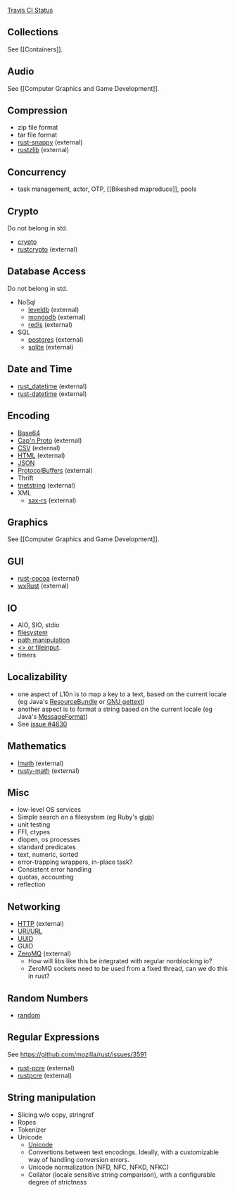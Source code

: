 [Travis CI Status](http://hiho.io/rust-ci/)

## Collections

See [[Containers]].

## Audio

See [[Computer Graphics and Game Development]].

## Compression
 * zip file format
 * tar file format
 * [rust-snappy](https://github.com/thestinger/rust-snappy) (external)
 * [rustzlib](https://github.com/elly/rustzlib) (external)
 
## Concurrency
 * task management, actor, OTP, [[Bikeshed mapreduce]], pools
 
## Crypto

Do not belong in std.

* [crypto](https://github.com/mozilla/rust/tree/master/src/libextra/crypto)
* [rustcrypto](https://github.com/erickt/rustcrypto) (external)
  
## Database Access

Do not belong in std.

* NoSql
  * [leveldb](https://github.com/lht/rust-leveldb) (external)
  * [mongodb](https://github.com/10gen-interns/mongo-rust-driver-prototype) (external)
  * [redis](https://github.com/mneumann/rust-redis) (external)
* SQL
  * [postgres](https://github.com/sfackler/rust-postgres) (external)
  * [sqlite](https://github.com/linuxfood/rustsqlite) (external)
 
## Date and Time
  * [rust_datetime](https://github.com/tedhorst/rust_datetime) (external)
  * [rust-datetime](https://github.com/luisbg/rust-datetime) (external)
  
## Encoding
 * [Base64](https://github.com/mozilla/rust/blob/master/src/libextra/base64.rs)
 * [Cap'n Proto](https://github.com/dwrensha/capnproto-rust) (external)
 * [CSV](https://github.com/grahame/rust-csv) (external)
 * [HTML](https://github.com/veddan/rust-htmlescape) (external)
 * [JSON](https://github.com/mozilla/rust/blob/master/src/libextra/json.rs)
 * [ProtocolBuffers](https://github.com/stepancheg/rust-protobuf) (external)
 * Thrift
 * [tnetstring](https://github.com/erickt/rust-tnetstring) (external)
 * XML
      * [sax-rs](https://github.com/bjz/sax-rs) (external)

## Graphics

See [[Computer Graphics and Game Development]].

## GUI
 * [rust-cocoa](https://github.com/mozilla-servo/rust-cocoa) (external)
 * [wxRust](https://github.com/kenz-gelsoft/wxRust) (external)
	  
## IO
 * AIO, SIO, stdio
 * [filesystem](https://github.com/mozilla/rust/blob/master/src/libstd/os.rs)
 * [path manipulation](https://github.com/mozilla/rust/blob/master/src/libstd/path.rs)
 * [<> or fileinput](https://github.com/mozilla/rust/blob/master/src/libextra/fileinput).
 * timers
 
## Localizability
 * one aspect of L10n is to map a key to a text, based on the current locale (eg Java's [ResourceBundle](http://docs.oracle.com/javase/7/docs/api/java/util/ResourceBundle.html) or [GNU gettext](http://www.gnu.org/software/gettext/))
 * another aspect is to format a string based on the current locale (eg Java's [MessageFormat](http://docs.oracle.com/javase/7/docs/api/java/text/MessageFormat.html))
 * See [issue #4630](https://github.com/mozilla/rust/issues/4630)
 
## Mathematics
  * [lmath](https://github.com/bjz/lmath-rs) (external)
  * [rusty-math](https://github.com/z0w0/rusty-math) (external)

## Misc
* low-level OS services
* Simple search on a filesystem (eg Ruby's [glob](http://ruby-doc.org/core-2.0/Dir.html#method-c-glob))
* unit testing
* FFI, ctypes
* dlopen, os processes
* standard predicates
 * text, numeric, sorted
* error-trapping wrappers, in-place task?
 * Consistent error handling
* quotas, accounting
* reflection

## Networking
* [HTTP](https://github.com/chris-morgan/rust-http) (external)
* [URI/URL](https://github.com/mozilla/rust/blob/master/src/libextra/url.rs)
* [UUID](https://github.com/mozilla/rust/blob/master/src/libextra/uuid.rs)
* GUID
* [ZeroMQ](https://github.com/erickt/rust-zmq) (external)
  * How will libs like this be integrated with regular nonblocking io?
  * ZeroMQ sockets need to be used from a fixed thread, can we do this in rust?
 
## Random Numbers
* [random](https://github.com/mozilla/rust/blob/master/src/libcstd/rand.rs)

## Regular Expressions
See https://github.com/mozilla/rust/issues/3591
* [rust-pcre](https://github.com/uasi/rust-pcre) (external)
* [rustpcre](https://github.com/erickt/rustpcre) (external)

## String manipulation
* Slicing w/o copy, stringref
* Ropes
* Tokenizer
* Unicode
  * [Unicode](https://github.com/mozilla/rust/blob/master/src/libextra/unicode.rs)
  * Convertions between text encodings. Ideally, with a customizable way of handling conversion errors.
  * Unicode normalization (NFD, NFC, NFKD, NFKC)
  * Collator (locale sensitive string comparison), with a configurable degree of strictness